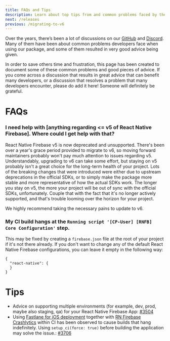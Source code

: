 ```yaml
---
title: FAQs and Tips
description: Learn about top tips from and common problems faced by the React Native Firebase community.
next: /releases
previous: /migrating-to-v6
---
```


Over the years, there’s been a lot of discussions on our [GitHub](https://github.com/invertase/react-native-firebase) and [Discord](https://invertase.link/discord). Many of them have been about common problems developers face when using our package, and some of them resulted in very good advice being given.

In order to save others time and frustration, this page has been created to document some of these common problems and good pieces of advice.
If you come across a discussion that results in great advice that can benefit many developers, or a discussion that resolves a problem that many developers encounter, please do add it here! Someone will definitely be grateful.

# FAQs

### I need help with [anything regarding <= v5 of React Native Firebase]. Where could I get help with that?

React Native Firebase v5 is now deprecated and unsupported. There's been over a year's grace period provided to migrate to v6, so moving forward maintainers probably won't pay much attention to issues regarding v5. Understandably, upgrading to v6 can take some effort, but staying on v5 probably isn't a great choice for the long-term health of your project.
Lots of the breaking changes that were introduced were either due to upstream deprecations in the official SDKs, or to simply make the package more stable and more representative of how the actual SDKs work.
The longer you stay on v5, the more your project will be out of sync with the official SDKs, unfortunately. Couple that with the fact that it's no longer actively supported, and that's trouble looming over the horizon for your project.

We highly recommend taking the necessary pains to update to v6.

### My CI build hangs at the `Running script '[CP-User] [RNFB] Core Configuration'` step. 

This may be fixed by creating a `firebase.json` file at the root of your project if it's not there already. If you don't want to change any of the default React Native Firebase configurations, you can leave it empty in the following way: 
```
{
  "react-native": {
  }
}
```

# Tips

- Advice on supporting multiple environments (for example, dev, prod, maybe also staging, qa) for your React Native Firebase App: [#3504](https://github.com/invertase/react-native-firebase/issues/3504)
- Using [Fastlane for iOS deployment](https://docs.fastlane.tools/getting-started/ios) together with [RN Firebase Crashlytics](https://rnfirebase.io/crashlytics/usage) within CI has been observed to cause builds that hang indefinitely. Using `setup_ci(force: true)` before building the application may solve the issue.: [#3706](https://github.com/invertase/react-native-firebase/issues/3706)
